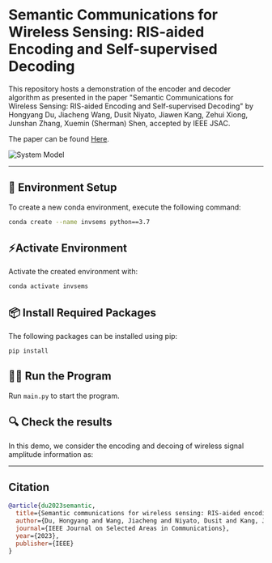 # Semantic Communications for Wireless Sensing: RIS-aided Encoding and Self-supervised Decoding

This repository hosts a demonstration of the encoder and decoder algorithm as presented in the paper "Semantic Communications for Wireless Sensing: RIS-aided Encoding and Self-supervised Decoding" by Hongyang Du, Jiacheng Wang, Dusit Niyato, Jiawen Kang, Zehui Xiong, Junshan Zhang, Xuemin (Sherman) Shen, accepted by IEEE JSAC.

The paper can be found [Here](https://arxiv.org/abs/2211.12727).

![System Model](readme/img0.png)

---

## 🔧 Environment Setup

To create a new conda environment, execute the following command:

```bash
conda create --name invsems python==3.7
```

## ⚡Activate Environment

Activate the created environment with:

```bash
conda activate invsems
```

## 📦 Install Required Packages

The following packages can be installed using pip:

```bash
pip install 
```

## 🏃‍♀️ Run the Program

Run `main.py` to start the program.

## 🔍 Check the results

In this demo, we consider the encoding and decoing of wireless signal amplitude information as:



---

## Citation

```bibtex
@article{du2023semantic,
  title={Semantic communications for wireless sensing: RIS-aided encoding and self-supervised decoding},
  author={Du, Hongyang and Wang, Jiacheng and Niyato, Dusit and Kang, Jiawen and Xiong, Zehui and Zhang, Junshan and Shen, Xuemin},
  journal={IEEE Journal on Selected Areas in Communications},
  year={2023},
  publisher={IEEE}
}
```
